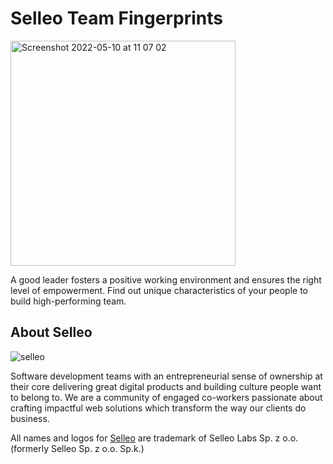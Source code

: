 # Selleo Team Fingerprints

<img width="360" alt="Screenshot 2022-05-10 at 11 07 02" src="https://user-images.githubusercontent.com/3189332/167592681-8e84f975-a926-46fb-a933-1adb600e57c6.png">

A good leader fosters a positive working environment and ensures the right
level of empowerment. Find out unique characteristics of
your people to build high-performing team.

## About Selleo

![selleo](https://raw.githubusercontent.com/Selleo/selleo-resources/master/public/github_footer.png)

Software development teams with an entrepreneurial sense of ownership at their core delivering great digital products and building culture people want to belong to. We are a community of engaged co-workers passionate about crafting impactful web solutions which transform the way our clients do business.

All names and logos for [Selleo](https://selleo.com/about) are trademark of Selleo Labs Sp. z o.o. (formerly Selleo Sp. z o.o. Sp.k.)
